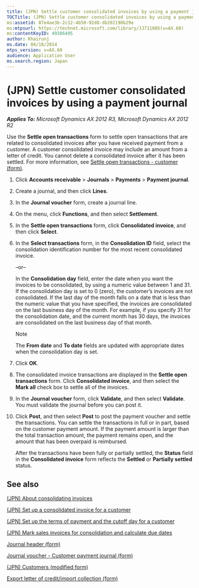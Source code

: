 ```yaml
---
title: (JPN) Settle customer consolidated invoices by using a payment journal
TOCTitle: (JPN) Settle customer consolidated invoices by using a payment journal
ms:assetid: 87e4ae3b-2c12-4b50-92d8-db202198b29e
ms:mtpsurl: https://technet.microsoft.com/library/JJ711085(v=AX.60)
ms:contentKeyID: 49386495
author: Khairunj
ms.date: 04/18/2014
mtps_version: v=AX.60
audience: Application User
ms.search.region: Japan
---
```


# (JPN) Settle customer consolidated invoices by using a payment journal 


_**Applies To:** Microsoft Dynamics AX 2012 R3, Microsoft Dynamics AX 2012 R2_

Use the **Settle open transactions** form to settle open transactions that are related to consolidated invoices after you have received payment from a customer. A customer consolidated invoice may include an amount from a letter of credit. You cannot delete a consolidated invoice after it has been settled. For more information, see [Settle open transactions - customer (form)](https://technet.microsoft.com/library/aa558602\(v=ax.60\)).

1.  Click **Accounts receivable** \> **Journals** \> **Payments** \> **Payment journal**.

2.  Create a journal, and then click **Lines**.

3.  In the **Journal voucher** form, create a journal line.

4.  On the menu, click **Functions**, and then select **Settlement**.

5.  In the **Settle open transactions** form, click **Consolidated invoice**, and then click **Select**.

6.  In the **Select transactions** form, in the **Consolidation ID** field, select the consolidation identification number for the most recent consolidated invoice.
    
    –or–
    
    In the **Consolidation day** field, enter the date when you want the invoices to be consolidated, by using a numeric value between 1 and 31. If the consolidation day is set to 0 (zero), the customer’s invoices are not consolidated. If the last day of the month falls on a date that is less than the numeric value that you have specified, the invoices are consolidated on the last business day of the month. For example, if you specify 31 for the consolidation date, and the current month has 30 days, the invoices are consolidated on the last business day of that month.
    

    > [!NOTE]
    > <P>The <STRONG>From date</STRONG> and <STRONG>To date</STRONG> fields are updated with appropriate dates when the consolidation day is set.</P>



7.  Click **OK**.

8.  The consolidated invoice transactions are displayed in the **Settle open transactions** form. Click **Consolidated invoice**, and then select the **Mark all** check box to settle all of the invoices.

9.  In the **Journal voucher** form, click **Validate**, and then select **Validate**. You must validate the journal before you can post it.

10. Click **Post**, and then select **Post** to post the payment voucher and settle the transactions. You can settle the transactions in full or in part, based on the customer payment amount. If the payment amount is larger than the total transaction amount, the payment remains open, and the amount that has been overpaid is reimbursed.
    
    After the transactions have been fully or partially settled, the **Status** field in the **Consolidated invoice** form reflects the **Settled** or **Partially settled** status.

## See also

[(JPN) About consolidating invoices](jpn-about-consolidating-invoices.md)

[(JPN) Set up a consolidated invoice for a customer](jpn-set-up-a-consolidated-invoice-for-a-customer.md)

[(JPN) Set up the terms of payment and the cutoff day for a customer](jpn-set-up-the-terms-of-payment-and-the-cutoff-day-for-a-customer.md)

[(JPN) Mark sales invoices for consolidation and calculate due dates](jpn-mark-sales-invoices-for-consolidation-and-calculate-due-dates.md)

[Journal header (form)](https://technet.microsoft.com/library/aa557917\(v=ax.60\))

[Journal voucher - Customer payment journal (form)](https://technet.microsoft.com/library/aa556141\(v=ax.60\))

[(JPN) Customers (modified form)](https://technet.microsoft.com/library/jj711060\(v=ax.60\))

[Export letter of credit/import collection (form)](https://technet.microsoft.com/library/hh208689\(v=ax.60\))

  


